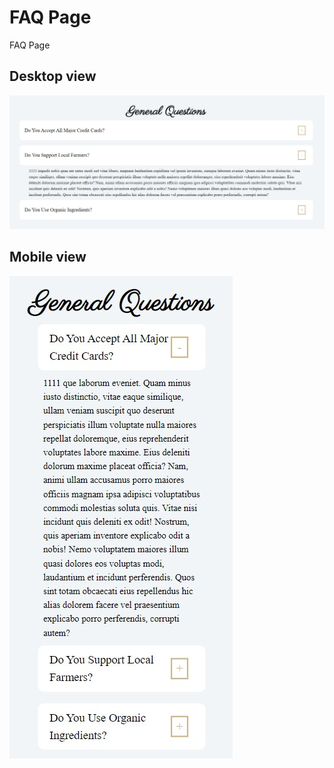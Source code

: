 # FAQ Page

FAQ Page

## Desktop view

![Desktop view](./img/desktop.JPG)

## Mobile view

![Mobile view](./img/mobile.JPG)
